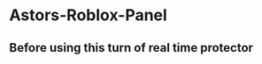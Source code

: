 # Astors-Roblox-Panel
Before using this turn of real time protector
------------------------------------------------------------------------
